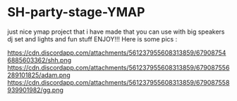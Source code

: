 # SH-party-stage-YMAP
just nice ymap project that i have made that you can use with big speakers dj set and lights and fun stuff ENJOY!!!
Here is some pics :

https://cdn.discordapp.com/attachments/561237955608313859/679087546885603362/shh.png
https://cdn.discordapp.com/attachments/561237955608313859/679087556289101825/adam.png
https://cdn.discordapp.com/attachments/561237955608313859/679087558939901982/gg.png
